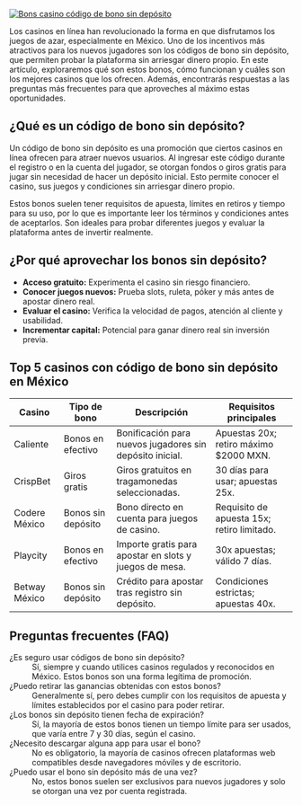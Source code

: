 [![Bons casino código de bono sin depósito](https://123-caf.pages.dev/gitsignup.png)](https://vrmoo.ru/Bt82HjjY)

<p>Los casinos en línea han revolucionado la forma en que disfrutamos los juegos de azar, especialmente en México. Uno de los incentivos más atractivos para los nuevos jugadores son los códigos de bono sin depósito, que permiten probar la plataforma sin arriesgar dinero propio. En este artículo, exploraremos qué son estos bonos, cómo funcionan y cuáles son los mejores casinos que los ofrecen. Además, encontrarás respuestas a las preguntas más frecuentes para que aproveches al máximo estas oportunidades.</p>  <h2>¿Qué es un código de bono sin depósito?</h2> <p>Un código de bono sin depósito es una promoción que ciertos casinos en línea ofrecen para atraer nuevos usuarios. Al ingresar este código durante el registro o en la cuenta del jugador, se otorgan fondos o giros gratis para jugar sin necesidad de hacer un depósito inicial. Esto permite conocer el casino, sus juegos y condiciones sin arriesgar dinero propio.</p> <p>Estos bonos suelen tener requisitos de apuesta, límites en retiros y tiempo para su uso, por lo que es importante leer los términos y condiciones antes de aceptarlos. Son ideales para probar diferentes juegos y evaluar la plataforma antes de invertir realmente.</p>  <h2>¿Por qué aprovechar los bonos sin depósito?</h2> <ul> <li><strong>Acceso gratuito:</strong> Experimenta el casino sin riesgo financiero.</li> <li><strong>Conocer juegos nuevos:</strong> Prueba slots, ruleta, póker y más antes de apostar dinero real.</li> <li><strong>Evaluar el casino:</strong> Verifica la velocidad de pagos, atención al cliente y usabilidad.</li> <li><strong>Incrementar capital:</strong> Potencial para ganar dinero real sin inversión previa.</li> </ul>  <h2>Top 5 casinos con código de bono sin depósito en México</h2> <table> <thead> <tr> <th>Casino</th> <th>Tipo de bono</th> <th>Descripción</th> <th>Requisitos principales</th> </tr> </thead> <tbody> <tr> <td>Caliente</td> <td>Bonos en efectivo</td> <td>Bonificación para nuevos jugadores sin depósito inicial.</td> <td>Apuestas 20x; retiro máximo $2000 MXN.</td> </tr> <tr> <td>CrispBet</td> <td>Giros gratis</td> <td>Giros gratuitos en tragamonedas seleccionadas.</td> <td>30 días para usar; apuestas 25x.</td> </tr> <tr> <td>Codere México</td> <td>Bonos sin depósito</td> <td>Bono directo en cuenta para juegos de casino.</td> <td>Requisito de apuesta 15x; retiro limitado.</td> </tr> <tr> <td>Playcity</td> <td>Bonos en efectivo</td> <td>Importe gratis para apostar en slots y juegos de mesa.</td> <td>30x apuestas; válido 7 días.</td> </tr> <tr> <td>Betway México</td> <td>Bonos sin depósito</td> <td>Crédito para apostar tras registro sin depósito.</td> <td>Condiciones estrictas; apuestas 40x.</td> </tr> </tbody> </table>  <h2>Preguntas frecuentes (FAQ)</h2> <dl> <dt>¿Es seguro usar códigos de bono sin depósito?</dt> <dd>Sí, siempre y cuando utilices casinos regulados y reconocidos en México. Estos bonos son una forma legítima de promoción.</dd>  <dt>¿Puedo retirar las ganancias obtenidas con estos bonos?</dt> <dd>Generalmente sí, pero debes cumplir con los requisitos de apuesta y límites establecidos por el casino para poder retirar.</dd>  <dt>¿Los bonos sin depósito tienen fecha de expiración?</dt> <dd>Sí, la mayoría de estos bonos tienen un tiempo límite para ser usados, que varía entre 7 y 30 días, según el casino.</dd>  <dt>¿Necesito descargar alguna app para usar el bono?</dt> <dd>No es obligatorio, la mayoría de casinos ofrecen plataformas web compatibles desde navegadores móviles y de escritorio.</dd>  <dt>¿Puedo usar el bono sin depósito más de una vez?</dt> <dd>No, estos bonos suelen ser exclusivos para nuevos jugadores y solo se otorgan una vez por cuenta registrada.</dd> </dl>
